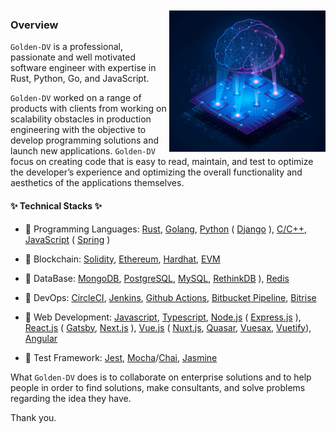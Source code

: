 <img align="right" src="image.png" width="250px" style="padding-top: 10px"/>

### Overview
`Golden-DV` is a professional, passionate and well motivated software engineer with expertise in Rust, Python, Go, and JavaScript.

`Golden-DV` worked on a range of products with clients from working on scalability obstacles in production engineering with the objective to develop programming solutions and launch new applications. `Golden-DV` focus on creating code that is easy to read, maintain, and test to optimize the developer’s experience and optimizing the overall functionality and aesthetics of the applications themselves.


#### ✨ Technical Stacks ✨

* 🥇 Programming Languages: [Rust](https://www.rust-lang.org/), [Golang](https://golang.org/), [Python](https://www.python.org/) ( [Django](https://www.djangoproject.com/) ), [C/C++](https://www.learncpp.com/), [JavaScript](https://www.javascript.com/) ( [Spring](https://spring.io/) )

* 🥈 Blockchain: [Solidity](https://soliditylang.org/), [Ethereum](https://ethereum.org/), [Hardhat](https://hardhat.org/), [EVM](https://ethereum.org/en/developers/docs/evm/)

* 🥇 DataBase: [MongoDB](https://www.mongodb.com/), [PostgreSQL](https://www.postgresql.org/), [MySQL](https://mysql.com/), [RethinkDB](https://rethinkdb.com/) ), [Redis](https://redis.io/)

* 🥈 DevOps: [CircleCI](https://circleci.com/), [Jenkins](https://www.jenkins.io/), [Github Actions](https://docs.github.com/en/actions), [Bitbucket Pipeline](https://bitbucket.org/product/features/pipelines), [Bitrise](https://www.bitrise.io/)

* 🥇 Web Development: [Javascript](https://www.javascript.com/), [Typescript](https://www.typescriptlang.org/), [Node.js](https://nodejs.org) ( [Express.js](https://expressjs.com/) ), [React.js](https://reactjs.org/) ( [Gatsby](https://www.gatsbyjs.com/), [Next.js](https://nextjs.org/) ), [Vue.js](https://vuejs.org/) ( [Nuxt.js](https://nuxtjs.org/), [Quasar](https://quasar.dev/), [Vuesax](https://lusaxweb.github.io/vuesax/), [Vuetify](https://vuetifyjs.com/)), [Angular](https://angular.io/) 

* 🥉 Test Framework: [Jest](https://jestjs.io/), [Mocha](https://mochajs.org/)/[Chai](https://www.chaijs.com/), [Jasmine](https://jasmine.github.io/)

What `Golden-DV` does is to collaborate on enterprise solutions and to help people in order to find solutions, make consultants, and solve problems regarding the idea they have.

Thank you.
